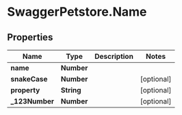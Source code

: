 # SwaggerPetstore.Name

## Properties
Name | Type | Description | Notes
------------ | ------------- | ------------- | -------------
**name** | **Number** |  | 
**snakeCase** | **Number** |  | [optional] 
**property** | **String** |  | [optional] 
**_123Number** | **Number** |  | [optional] 


